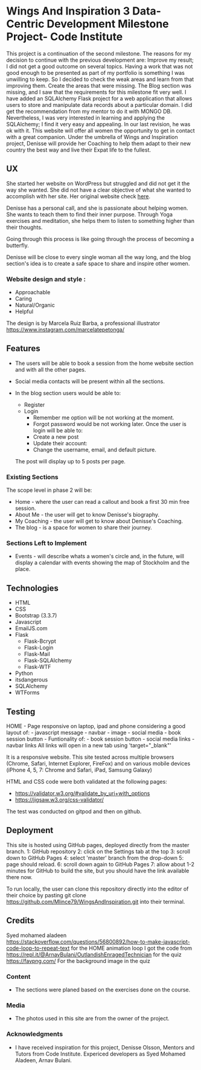 # Wings And Inspiration 3 Data-Centric Development Milestone Project- Code Institute

This project is a continuation of the second milestone. The reasons for my decision to continue with the previous development are:
 Improve my result; I did not get a good outcome on several topics. Having a work that was not good enough to be presented as part of my portfolio is something I was unwilling to keep. So I decided to check the weak areas and learn from that improving them. 
Create the areas that were missing. The Blog section was missing, and I saw that the requirements for this milestone fit very well. 
I have added an SQLAlchemy Flask project for a web application that allows users to store and manipulate data records about a particular domain. 
I did get the recommendation from my mentor to do it with MONGO DB. Nevertheless, I was very interested in learning and applying the SQLAlchemy; I find it very easy and appealing. In our last revision, he was ok with it. 
This website will offer all women the opportunity to get in contact with a great companion. Under the umbrella of Wings and Inspiration project, Denisse will provide her Coaching to help them adapt to their new country the best way and live their Expat life to the fullest.

## UX
She started her website on WordPress but struggled and did not get it the way she wanted. She did not have a clear objective of what she wanted to accomplish with her site.
Her original website check [here](https://github.com/Mlince79/WingsAndInspiration/blob/master/uxStrategy/Original%20home.jpg).

Denisse has a personal call, and she is passionate about helping women. She wants to teach them to find their inner purpose. 
Through Yoga exercises and meditation, she helps them to listen to something higher than their thoughts. 

Going through this process is like going through the process of becoming a butterfly. 

Denisse will be close to every single woman all the way long, and the blog section's idea is to create a safe space to share and inspire other women. 

### Website design and style :
- Approachable
- Caring
- Natural/Organic
- Helpful

The design is by Marcela Ruiz Barba, a professional illustrator https://www.instagram.com/marcelatepetonga/

## Features
- The users will be able to book a session from the home website section and with all the other pages. 
- Social media contacts will be present within all the sections. 
- In the blog section users would be able to:
    * Register
    * Login
        - Remember me option will be not working at the moment. 
        - Forgot password would be not working later.
    Once the user is login will be able to:
        - Create a new post
        - Update their account:
        - Change the username, email, and default picture. 

    The post will display up to 5 posts per page. 

### Existing Sections

The scope level in phase 2 will be:
- Home - where the user can read a callout and book a first 30 min free session.
- About Me - the user will get to know Denisse's biography.
- My Coaching - the user will get to know about Denisse's Coaching.
- The blog - is a space for women to share their journey.


### Sections Left to Implement

- Events - will describe whats a women's circle and, in the future, will display a calendar with events showing the map of Stockholm and the place.


## Technologies
- HTML
- CSS
- Bootstrap (3.3.7)
- Javascript
- EmailJS.com
- Flask
    - Flask-Bcrypt
    - Flask-Login
    - Flask-Mail
    - Flask-SQLAlchemy
    - Flask-WTF
- Python
- itsdangerous
- SQLAlchemy
- WTForms


## Testing
HOME 
    - Page responsive on laptop, ipad and phone considering a good layout of:
        - javascript message
        - navbar
        - image
        - social media
        - book session button
    - Funtionality of:
        - book session button
        - social media links 
        - navbar links 
All links will open in a new tab using 'target="_blank"'

It is a responsive website.
This site tested across multiple browsers (Chrome, Safari, Internet Explorer, FireFox) and on various mobile devices (iPhone 4, 5, 7: Chrome and Safari, iPad, Samsung Galaxy)

HTML and CSS code were both validated at the following pages:
- https://validator.w3.org/#validate_by_uri+with_options
- https://jigsaw.w3.org/css-validator/

The test was conducted on gitpod and then on github. 

## Deployment

This site is hosted using GitHub pages, deployed directly from the master branch. 
1: GitHub repository
2: click on the Settings tab at the top
3: scroll down to GitHub Pages
4: select 'master' branch from the drop-down
5: page should reload.
6: scroll down again to GitHub Pages
7: allow about 1-2 minutes for GitHub to build the site, but you should have the link available there now.

To run locally, the user can clone this repository directly into the editor of their choice by pasting git clone https://github.com/Mlince79/WingsAndInspiration.git into their terminal.

## Credits
Syed mohamed aladeen https://stackoverflow.com/questions/56800892/how-to-make-javascript-code-loop-to-repeat-text for the HOME animation loop
I got the code from https://repl.it/@ArnavBulani/OutlandishEnragedTechnician for the quiz
https://favpng.com/ For the background image in the quiz


### Content
- The sections were planed based on the exercises done on the course.

### Media
- The photos used in this site are from the owner of the project.

### Acknowledgments

- I have received inspiration for this project, Denisse Olsson, Mentors and Tutors from Code Institute. Expericed developers as Syed Mohamed Aladeen, Arnav Bulani.
